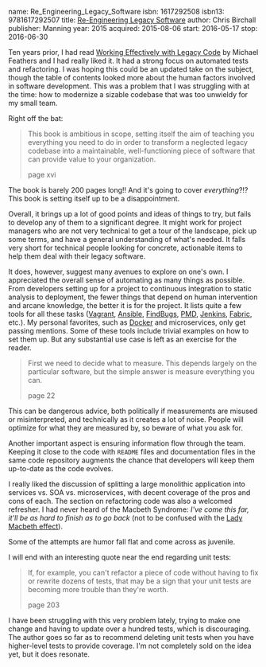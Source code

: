 name: Re_Engineering_Legacy_Software
isbn: 1617292508
isbn13: 9781617292507
title: [Re-Engineering Legacy Software](http://amzn.com/1617292508)
author: Chris Birchall
publisher: Manning
year: 2015
acquired: 2015-08-06
start: 2016-05-17
stop: 2016-06-30

Ten years prior, I had read
[Working Effectively with Legacy Code](#Working_Effectively_with_Legacy_Code)
by Michael Feathers and I had really liked it.  It had a strong focus on
automated tests and refactoring.  I was hoping this could be an updated take on
the subject, though the table of contents looked more about the human factors
involved in software development.  This was a problem that I was struggling with
at the time: how to modernize a sizable codebase that was too unwieldy for my
small team.

Right off the bat:

> This book is ambitious in scope, setting itself the aim of teaching you
> everything you need to do in order to transform a neglected legacy codebase
> into a maintainable, well-functioning piece of software that can provide value
> to your organization.
> <footer>page xvi</footer>

The book is barely 200 pages long!!  And it's going to cover _everything_?!?
This book is setting itself up to be a disappointment.

Overall, it brings up a lot of good points and ideas of things to try, but fails
to develop any of them to a significant degree.  It might work for project
managers who are not very technical to get a tour of the landscape, pick up some
terms, and have a general understanding of what's needed.  It falls very short
for technical people looking for concrete, actionable items to help them deal
with their legacy software.

It does, however, suggest many avenues to explore on one's own.  I appreciated
the overall sense of automating as many things as possible.  From developers
setting up for a project to continuous integration to static analysis to
deployment, the fewer things that depend on human intervention and arcane
knowledge, the better it is for the project.  It lists quite a few tools for all
these tasks ([Vagrant](https://www.vagrantup.com/),
[Ansible](https://www.ansible.com/),
[FindBugs](http://findbugs.sourceforge.net/), [PMD](http://pmd.github.io/),
[Jenkins](https://jenkins.io/), [Fabric](http://www.fabfile.org/), etc.).  My
personal favorites, such as [Docker](https://www.docker.com/) and microservices,
only get passing mentions.  Some of these tools include trivial examples on how
to set them up.  But any substantial use case is left as an exercise for the
reader.

> First we need to decide what to measure. This depends largely on the
> particular software, but the simple answer is measure everything you can.
> <footer>page 22</footer>

This can be dangerous advice, both politically if measurements are misused or
misinterpreted, and technically as it creates a lot of noise.  People will
optimize for what they are measured by, so beware of what you ask for.

Another important aspect is ensuring information flow through the team.
Keeping it close to the code with `README` files and documentation files in the
same code repository augments the chance that developers will keep them
up-to-date as the code evolves.

I really liked the discussion of splitting a large monolithic application into
services vs. SOA vs. microservices, with decent coverage of the pros and cons of
each.  The section on refactoring code was also a welcomed refresher.  I had
never heard of the Macbeth Syndrome:
_I've come this far, it'll be as hard to finish as to go back_ (not to
be confused with the
[Lady Macbeth effect](https://en.wikipedia.org/wiki/Lady_Macbeth_effect)).

Some of the attempts are humor fall flat and come across as juvenile.

I will end with an interesting quote near the end regarding unit tests:

> If, for example, you can't refactor a piece of code without having to fix or
> rewrite dozens of tests, that may be a sign that your unit tests are becoming
> more trouble than they're worth.
> <footer>page 203</footer>

I have been struggling with this very problem lately, trying to make one change
and having to update over a hundred tests, which is discouraging.  The author
goes so far as to recommend deleting unit tests when you have higher-level tests
to provide coverage.  I'm not completely sold on the idea yet, but it does
resonate.
